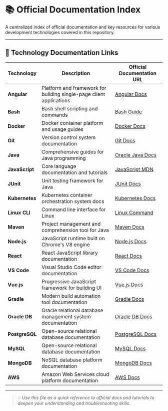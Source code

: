 # 📚 Official Documentation Index

A centralized index of official documentation and key resources for various development technologies covered in this repository.

---

## 📖 Technology Documentation Links

| Technology     | Description                                                         | Official Documentation URL                                                |
| -------------- | ------------------------------------------------------------------- | ------------------------------------------------------------------------- |
| **Angular**    | Platform and framework for building single-page client applications | [Angular Docs](https://angular.io/docs)                                   |
| **Bash**       | Bash shell scripting and commands                                   | [Bash Guide](https://www.gnu.org/software/bash/manual/bash.html)          |
| **Docker**     | Docker container platform and usage guides                          | [Docker Docs](https://docs.docker.com/)                                   |
| **Git**        | Version control system documentation                                | [Git Docs](https://git-scm.com/doc)                                       |
| **Java**       | Comprehensive guides for Java programming                           | [Oracle Java Docs](https://docs.oracle.com/en/java/)                      |
| **JavaScript** | Core language documentation and tutorials                           | [JavaScript MDN](https://developer.mozilla.org/en-US/docs/Web/JavaScript) |
| **JUnit**      | Unit testing framework for Java                                     | [JUnit Docs](https://junit.org/junit5/docs/current/user-guide/)           |
| **Kubernetes** | Kubernetes container orchestration system docs                      | [Kubernetes Docs](https://kubernetes.io/docs/home/)                       |
| **Linux CLI**  | Command line interface for Linux                                    | [Linux Command](https://linuxcommand.org/lc3_learning_the_shell.php)      |
| **Maven**      | Project management and comprehension tool for Java                  | [Maven Docs](https://maven.apache.org/guides/index.html)                  |
| **Node.js**    | JavaScript runtime built on Chrome's V8 engine                      | [Node.js Docs](https://nodejs.org/en/docs/)                               |
| **React**      | React JavaScript library documentation                              | [React Docs](https://reactjs.org/docs/getting-started.html)               |
| **VS Code**    | Visual Studio Code editor documentation                             | [VS Code Docs](https://code.visualstudio.com/docs)                        |
| **Vue.js**     | Progressive JavaScript framework for building UI                    | [Vue.js Docs](https://vuejs.org/guide/introduction.html)                  |
| **Gradle**     | Modern build automation tool documentation                          | [Gradle Docs](https://docs.gradle.org/current/userguide/userguide.html)   |
| **Oracle DB**  | Oracle relational database management system documentation          | [Oracle DB Docs](https://docs.oracle.com/en/database/)                    |
| **PostgreSQL** | Open-source relational database documentation                       | [PostgreSQL Docs](https://www.postgresql.org/docs/)                       |
| **MySQL**      | Open-source relational database documentation                       | [MySQL Docs](https://dev.mysql.com/doc/)                                  |
| **MongoDB**    | NoSQL database platform documentation                               | [MongoDB Docs](https://www.mongodb.com/docs/)                             |
| **AWS**        | Amazon Web Services cloud platform documentation                    | [AWS Docs](https://docs.aws.amazon.com/)                                  |

---

> 💡 _Use this file as a quick reference to official docs and tutorials to deepen your understanding and troubleshooting skills._
